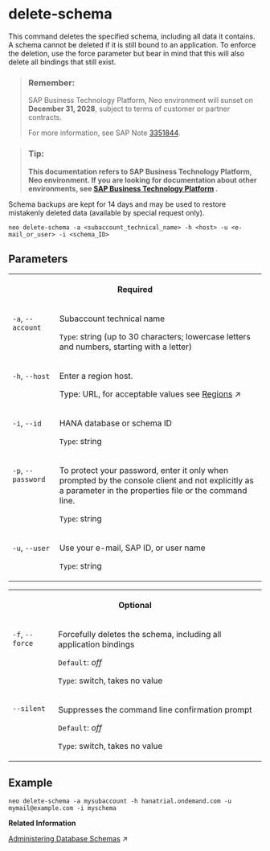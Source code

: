 <!-- loio82a99117f07d4147b4041e645eb1e6b7 -->

# delete-schema

This command deletes the specified schema, including all data it contains. A schema cannot be deleted if it is still bound to an application. To enforce the deletion, use the force parameter but bear in mind that this will also delete all bindings that still exist.



> ### Remember:  
> SAP Business Technology Platform, Neo environment will sunset on **December 31, 2028**, subject to terms of customer or partner contracts.
> 
> For more information, see SAP Note [3351844](https://me.sap.com/notes/3351844).

> ### Tip:  
> **This documentation refers to SAP Business Technology Platform, Neo environment. If you are looking for documentation about other environments, see [SAP Business Technology Platform](https://help.sap.com/docs/btp/sap-business-technology-platform/sap-business-technology-platform?version=Cloud) .**



Schema backups are kept for 14 days and may be used to restore mistakenly deleted data \(available by special request only\).

```
neo delete-schema -a <subaccount_technical_name> -h <host> -u <e-mail_or_user> -i <schema_ID>

```



## Parameters


<table>
<tr>
<th valign="top" colspan="2">

Required

</th>
</tr>
<tr>
<td valign="top">

`-a`, `--account`

</td>
<td valign="top">

Subaccount technical name

`Type`: string \(up to 30 characters; lowercase letters and numbers, starting with a letter\)

</td>
</tr>
<tr>
<td valign="top">

`-h`, `--host`

</td>
<td valign="top">

Enter a region host.

Type: URL, for acceptable values see [Regions](https://help.sap.com/viewer/65de2977205c403bbc107264b8eccf4b/Cloud/en-US/350356d1dc314d3199dca15bd2ab9b0e.html "You can deploy applications in different regions. Each region represents a geographical location (for example, Europe, US East) where applications, data, or services are hosted.") :arrow_upper_right:

</td>
</tr>
<tr>
<td valign="top">

`-i`, `--id`

</td>
<td valign="top">

HANA database or schema ID

`Type`: string

</td>
</tr>
<tr>
<td valign="top">

`-p`, `--password`

</td>
<td valign="top">

To protect your password, enter it only when prompted by the console client and not explicitly as a parameter in the properties file or the command line.

`Type`: string

</td>
</tr>
<tr>
<td valign="top">

`-u`, `--user`

</td>
<td valign="top">

Use your e-mail, SAP ID, or user name

`Type`: string

</td>
</tr>
</table>


<table>
<tr>
<th valign="top" colspan="2">

Optional

</th>
</tr>
<tr>
<td valign="top">

`-f`, `--force` 

</td>
<td valign="top">

Forcefully deletes the schema, including all application bindings

`Default`: *off*

`Type`: switch, takes no value

</td>
</tr>
<tr>
<td valign="top">

`--silent`

</td>
<td valign="top">

Suppresses the command line confirmation prompt

`Default`: *off*

`Type`: switch, takes no value

</td>
</tr>
</table>



## Example

```
neo delete-schema -a mysubaccount -h hanatrial.ondemand.com -u mymail@example.com -i myschema
```

**Related Information**  


[Administering Database Schemas](https://help.sap.com/viewer/d4790b2de2f4429db6f3dff54e4d7b3a/Cloud/en-US/2040a8a60de84c09994f64f74896b18f.html "An overview of the different tasks you can perform to administer database schemas in the Neo environment.") :arrow_upper_right:

